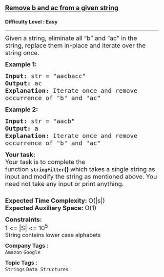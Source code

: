 <h2><a href="https://www.geeksforgeeks.org/problems/remove-b-and-ac-from-a-given-string4336/1">Remove b and ac from a given string</a></h2><h3>Difficulty Level : Easy</h3><hr><div class="problems_problem_content__Xm_eO"><p><span style="font-size: 20px;">Given a string, eliminate all “b” and “ac” in the string,&nbsp;replace them in-place&nbsp;and&nbsp;iterate over the string once.</span></p>
<p><strong><span style="font-size: 20px;">Example 1:</span></strong></p>
<pre><span style="font-size: 20px;"><strong>Input:</strong> str = "aacbacc"
<strong>Output:</strong> ac
<strong>Explanation:</strong> Iterate once and remove
occurrence of "b" and "ac"</span></pre>
<p><strong><span style="font-size: 20px;">Example 2:</span></strong></p>
<pre><span style="font-size: 20px;"><strong>Input:</strong> str = "aacb"
<strong>Output:</strong> a
<strong>Explanation:</strong> Iterate once and remove
occurrence of "b" and "ac"</span></pre>
<p><strong><span style="font-size: 20px;">Your task:</span></strong><br><span style="font-size: 20px;">Your task is to complete the function&nbsp;</span><span style="font-size: 18px;"><strong><code>stringFilter</code></strong></span><span style="font-size: 20px;"><strong>()&nbsp;</strong>which takes a single string as input and modify the string as mentioned above. You need not take any input or print anything.</span><br>&nbsp;</p>
<p><span style="font-size: 20px;"><strong>Expected Time Complexity:&nbsp;</strong>O(|s|)<br><strong>Expected Auxiliary Space:&nbsp;</strong>O(1)</span></p>
<p><span style="font-size: 20px;"><strong>Constraints:</strong><br>1 &lt;= |S| &lt;= 10<sup>5</sup></span><br><span style="font-size: 18px;">String contains lower case alphabets</span></p></div><p><span style=font-size:18px><strong>Company Tags : </strong><br><code>Amazon</code>&nbsp;<code>Google</code>&nbsp;<br><p><span style=font-size:18px><strong>Topic Tags : </strong><br><code>Strings</code>&nbsp;<code>Data Structures</code>&nbsp;
